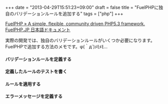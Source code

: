 +++
date = "2013-04-29T15:51:23+09:00"
draft = false
title = "FuelPHPに独自のバリデーションルールを追加する"
tags = ["php"]
+++

<a href="http://fuelphp.com/" target="_blank">FuelPHP » A simple,
flexible, community driven PHP5.3 framework.</a>  
<a href="http://fuelphp.jp/">FuelPHP.JP 日本語ドキュメント</a>

実際の開発では、独自のバリデーションルールがいくつか必要になります。  
FuelPHPで追加する方法のメモです。φ(｀д´)ﾒﾓﾒﾓ…

<!--more-->

#### バリデーションルールを定義する
<script src="https://gist.github.com/ackintosh/5479927.js?file=gistfile1.php"></script>


#### 定義したルールのテストを書く
<script src="https://gist.github.com/ackintosh/5479927.js?file=gistfile2.php"></script>

#### ルールを適用する
<script src="https://gist.github.com/ackintosh/5479927.js?file=gistfile3.php"></script>

#### エラーメッセージを定義する
<script src="https://gist.github.com/ackintosh/5479927.js?file=gistfile4.php"></script>

